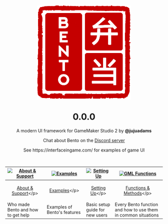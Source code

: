 <p align="center"><img src="https://raw.githubusercontent.com/JujuAdams/bento/master/LOGO_small.png" style="display:block; margin:auto; width:300px"></p>
<h1 align="center">0.0.0</h1>

<p align="center">A modern UI framework for GameMaker Studio 2 by <b>@jujuadams</b></p>
<p align="center">Chat about Bento on the <a href="https://discord.gg/8krYCqr">Discord server</a></p>
<p align="center">See https://interfaceingame.com/ for examples of game UI</p>

&nbsp;

|[![About & Support](https://raw.githubusercontent.com/wiki/JujuAdams/bento/images/aboutsupport.png)](https://github.com/JujuAdams/bento/wiki/(0.0.0)-About-&-Support)|[![Examples](https://raw.githubusercontent.com/wiki/JujuAdams/bento/images/features.png)](https://github.com/JujuAdams/bento/wiki/(0.0.0)-Examples)|[![Setting Up](https://raw.githubusercontent.com/wiki/JujuAdams/bento/images/settingup.png)](https://github.com/JujuAdams/bento/wiki/(0.0.0)-Setting-Up)|[![GML Functions](https://raw.githubusercontent.com/wiki/JujuAdams/bento/images/functions.png)](https://github.com/JujuAdams/bento/wiki/(0.0.0)-Functions-&-Methods)|
|----------------------|----------------------|----------------------|----------------------|
|<p align="center">[About & Support](https://github.com/JujuAdams/bento/wiki/(0.0.0)-About-&-Support)</p>|<p align="center">[Examples](https://github.com/JujuAdams/bento/wiki/(0.0.0)-Examples)</p>|<p align="center">[Setting Up](https://github.com/JujuAdams/bento/wiki/(0.0.0)-Setting-Up)</p>|<p align="center">[Functions & Methods](https://github.com/JujuAdams/bento/wiki/(0.0.0)-Functions-&-Methods)</p>|
|Who made Bento and how to get help| Examples of Bento's features | Basic setup guide for new users | Every Bento function and how to use them in common situations |
